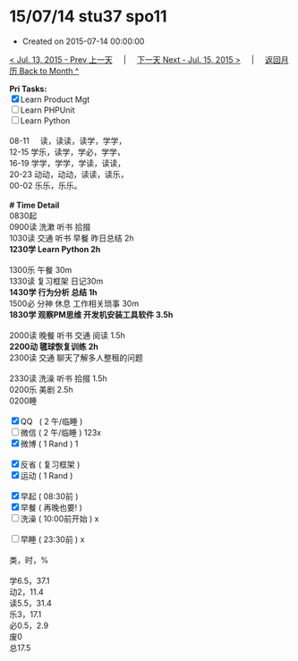 # 15/07/14 stu37 spo11

- Created on 2015-07-14 00:00:00

[< Jul. 13, 2015 - Prev 上一天](/_archived/lifelogs/2015/07/d13.md) &nbsp; &nbsp; | &nbsp; &nbsp; [下一天 Next - Jul. 15, 2015 >](/_archived/lifelogs/2015/07/d15.md) &nbsp; &nbsp; |  &nbsp; &nbsp; [返回月历 Back to Month ^](/_archived/lifelogs/2015/07/index.md)
<br/><div><b>Pri Tasks:</b></div><div><input checked="true" type="checkbox"/>Learn Product Mgt</div><div><input type="checkbox"/>Learn PHPUnit</div><div><input type="checkbox"/>Learn Python</div><div><br/></div><div>08-11     读，读读，读学，学学，</div><div>12-15 学乐，读学，学必，学学，</div><div>16-19 学学，学学，学读，读读，</div><div>20-23 动动，动动，读读，读乐，</div><div>00-02 乐乐，乐乐。</div><div><br/></div><div><b># Time Detail</b></div><div>0830起</div><div>0900读 洗漱 听书 拾掇</div><div>1030读 交通 听书 早餐 昨日总结 2h</div><div><b>1230学 Learn Python 2h</b></div><div><br/></div><div>1300乐 午餐 30m</div><div>1330读 复习框架 日记30m</div><div><b>1430学 行为分析 总结 1h</b></div><div>1500必 分神 休息 工作相关琐事 30m</div><div><b>1830学 观察PM思维 开发机安装工具软件 3.5h</b></div><div><br/></div><div>2000读 晚餐 听书 交通 阅读 1.5h</div><div><b>2200动 毽球恢复训练 2h</b></div><div>2300读 交通 聊天了解多人整租的问题</div><div><br/></div><div>2330读 洗澡 听书 拾掇 1.5h</div><div>0200乐 美剧 2.5h</div><div>0200睡</div><div><br/></div><div><input checked="true" type="checkbox"/>QQ   ( 2 午/临睡 )</div><div><input type="checkbox"/>微信 ( 2 午/临睡 ) 123x</div><div><input checked="true" type="checkbox"/>微博 ( 1 Rand ) 1</div><div><br/></div><div><input checked="true" type="checkbox"/>反省 ( 复习框架 )</div><div><input checked="true" type="checkbox"/>运动 ( 1 Rand )</div><div><br/></div><div><input checked="true" type="checkbox"/>早起 ( 08:30前 )</div><div><input checked="true" type="checkbox"/>早餐 ( 再晚也要! )</div><div><input type="checkbox"/>洗澡 ( 10:00前开始 ) x</div><div><br/></div><div><input type="checkbox"/>早睡 ( 23:30前 ) x</div><div><br/></div><div>类，时，%</div><div><br/></div><div>学6.5，37.1</div><div>动2，11.4</div><div>读5.5，31.4</div><div>乐3，17.1</div><div>必0.5，2.9</div><div>废0</div><div>总17.5</div>
